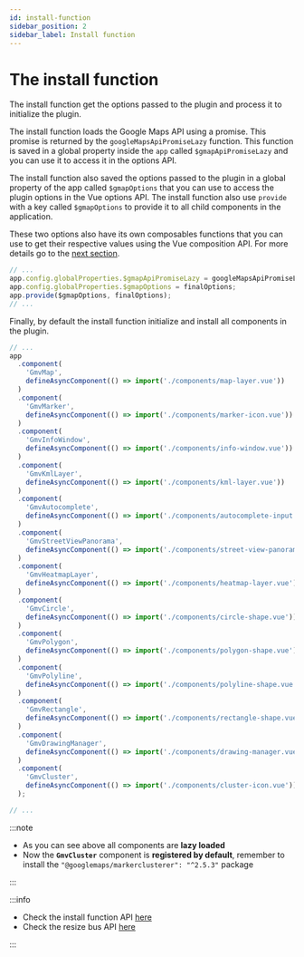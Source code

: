 ```yaml
---
id: install-function
sidebar_position: 2
sidebar_label: Install function
---
```


# The install function

The install function get the options passed to the plugin and process it to initialize the plugin.

The install function loads the Google Maps API using a promise. This promise is returned by the `googleMapsApiPromiseLazy` function. This function is saved in a global property inside the `app` called `$gmapApiPromiseLazy` and you can use it to access it in the options API.

The install function also saved the options passed to the plugin in a global property of the app called `$gmapOptions` that you can use to access the plugin options in the Vue options API. The install function also use `provide` with a key called `$gmapOptions` to provide it to all child components in the application.

These two options also have its own composables functions that you can use to get their respective values using the Vue composition API. For more details go to the [next section](/docs/vue-3-version/guide/global-properties).

```ts title="plugin main.ts"
// ...
app.config.globalProperties.$gmapApiPromiseLazy = googleMapsApiPromiseLazy;
app.config.globalProperties.$gmapOptions = finalOptions;
app.provide($gmapOptions, finalOptions);
// ...
```

Finally, by default the install function initialize and install all components in the plugin.

```ts title="plugin main.ts"
// ...
app
  .component(
    'GmvMap',
    defineAsyncComponent(() => import('./components/map-layer.vue'))
  )
  .component(
    'GmvMarker',
    defineAsyncComponent(() => import('./components/marker-icon.vue'))
  )
  .component(
    'GmvInfoWindow',
    defineAsyncComponent(() => import('./components/info-window.vue'))
  )
  .component(
    'GmvKmlLayer',
    defineAsyncComponent(() => import('./components/kml-layer.vue'))
  )
  .component(
    'GmvAutocomplete',
    defineAsyncComponent(() => import('./components/autocomplete-input.vue'))
  )
  .component(
    'GmvStreetViewPanorama',
    defineAsyncComponent(() => import('./components/street-view-panorama.vue'))
  )
  .component(
    'GmvHeatmapLayer',
    defineAsyncComponent(() => import('./components/heatmap-layer.vue'))
  )
  .component(
    'GmvCircle',
    defineAsyncComponent(() => import('./components/circle-shape.vue'))
  )
  .component(
    'GmvPolygon',
    defineAsyncComponent(() => import('./components/polygon-shape.vue'))
  )
  .component(
    'GmvPolyline',
    defineAsyncComponent(() => import('./components/polyline-shape.vue'))
  )
  .component(
    'GmvRectangle',
    defineAsyncComponent(() => import('./components/rectangle-shape.vue'))
  )
  .component(
    'GmvDrawingManager',
    defineAsyncComponent(() => import('./components/drawing-manager.vue'))
  )
  .component(
    'GmvCluster',
    defineAsyncComponent(() => import('./components/cluster-icon.vue'))
  );

// ...
```

:::note

- As you can see above all components are **lazy loaded**
- Now the **`GmvCluster`** component is **registered by default**, remember to install the `"@googlemaps/markerclusterer": "^2.5.3"` package

:::

:::info

- Check the install function API [here](/docs/vue-3-version/api/gmap-vue-plugin)
- Check the resize bus API [here](/wip)

:::

